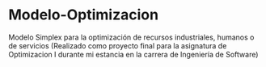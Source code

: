 # Modelo-Optimizacion
Modelo Simplex para la optimización de recursos industriales, humanos o de servicios (Realizado como proyecto final para la asignatura de Optimizacion I durante mi estancia en la carrera de Ingeniería de Software)

